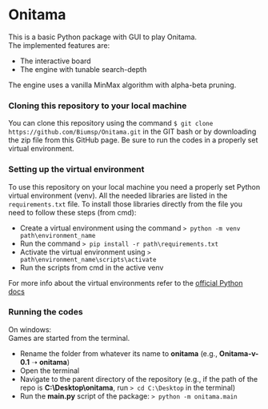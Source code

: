 # Onitama
This is a basic Python package with GUI to play Onitama.<br/>
The implemented features are:
- The interactive board 
- The engine with tunable search-depth

The engine uses a vanilla MinMax algorithm with alpha-beta pruning.

### Cloning this repository to your local machine
You can clone this repository using the command `$ git clone https://github.com/Biumsp/Onitama.git` in the GIT bash or by downloading the zip file from this GitHub page.
Be sure to run the codes in a properly set virtual environment.

### Setting up the virtual environment
To use this repository on your local machine you need a properly set Python virtual environment (venv).
All the needed libraries are listed in the `requirements.txt` file.
To install those libraries directly from the file you need to follow these steps (from cmd):
- Create a virtual environment using the command `> python -m venv path\environment_name`
- Run the command `> pip install -r path\requirements.txt`
- Activate the virtual environment using `> path\environment_name\scripts\activate`
- Run the scripts from cmd in the active venv

For more info about the virtual environments refer to the [official Python docs](https://docs.python.org/3/library/venv.html)

### Running the codes
On windows:<br/>
Games are started from the terminal. 
- Rename the folder from whatever its name to **onitama** (e.g., **Onitama-v-0.1** ➝ **onitama**)
- Open the terminal
- Navigate to the parent directory of the repository (e.g., if the path of the repo is **C:\Desktop\onitama**, run `> cd C:\Desktop` in the terminal)
- Run the **main.py** script of the package: `> python -m onitama.main`
